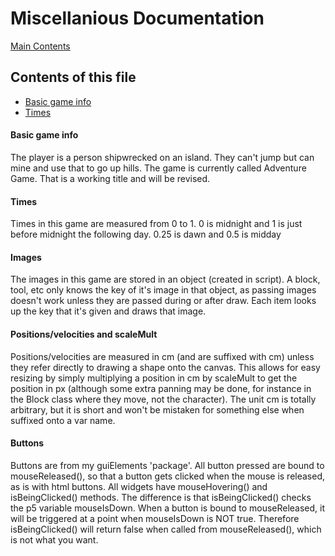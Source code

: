 # Miscellanious Documentation

[Main Contents](/README.md)

## Contents of this file
- [Basic game info](#basic-game-info)
- [Times](#times)

#### Basic game info
The player is a person shipwrecked on an island. They can't jump but can mine and use that to go up hills. The game is currently called Adventure Game. That is a working title and will be revised.

#### Times
Times in this game are measured from 0 to 1. 0 is midnight and 1 is just before midnight the following day. 0.25 is dawn and 0.5 is midday

#### Images
The images in this game are stored in an object (created in script). A block, tool, etc only knows the key of it's image in that object, as passing images doesn't work unless they are passed during or after draw. Each item looks up the key that it's given and draws that image.

#### Positions/velocities and scaleMult
Positions/velocities are measured in cm (and are suffixed with cm) unless they refer directly to drawing a shape onto the canvas. This allows for easy resizing by simply multiplying a position in cm by scaleMult to get the position in px (although some extra panning may be done, for instance in the Block class where they move, not the character). The unit cm is totally arbitrary, but it is short and won't be mistaken for something else when suffixed onto a var name.

#### Buttons
Buttons are from my guiElements 'package'. All button pressed are bound to mouseReleased(), so that a button gets clicked when the mouse is released, as is with html buttons. All widgets have mouseHovering() and isBeingClicked() methods. The difference is that isBeingClicked() checks the p5 variable mouseIsDown. When a button is bound to mouseReleased, it will be triggered at a point when mouseIsDown is NOT true. Therefore isBeingClicked() will return false when called from mouseReleased(), which is not what you want.